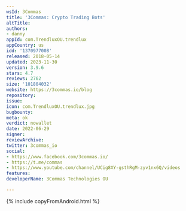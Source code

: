 ```yaml
---
wsId: 3Commas
title: '3Commas: Crypto Trading Bots'
altTitle: 
authors:
- danny
appId: com.TrendluxOU.trendlux
appCountry: us
idd: '1370977008'
released: 2018-05-14
updated: 2023-11-30
version: 3.9.6
stars: 4.7
reviews: 2762
size: '101804032'
website: https://3commas.io/blog
repository: 
issue: 
icon: com.TrendluxOU.trendlux.jpg
bugbounty: 
meta: ok
verdict: nowallet
date: 2022-06-29
signer: 
reviewArchive: 
twitter: 3commas_io
social:
- https://www.facebook.com/3commas.io/
- https://t.me/commas
- https://www.youtube.com/channel/UCig8XY-gsthRgM-zyv1nx6Q/videos
features: 
developerName: 3Commas Technologies OU

---
```


{% include copyFromAndroid.html %}
